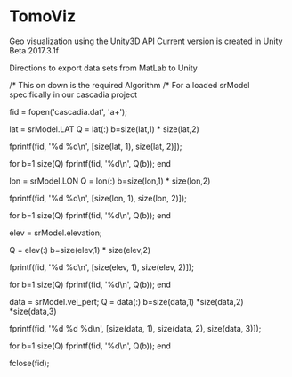 # TomoViz
Geo visualization using the Unity3D API
Current version is created in Unity Beta 2017.3.1f

Directions to export data sets from MatLab to Unity

/* This on down is the required Algorithm
/* For a loaded srModel specifically in our cascadia project



fid = fopen('cascadia.dat', 'a+');


lat = srModel.LAT
Q = lat(:)
b=size(lat,1) * size(lat,2)

fprintf(fid, '%d %d\n', [size(lat, 1), size(lat, 2)]);

for b=1:size(Q)
  fprintf(fid, '%d\n', Q(b));
end



lon = srModel.LON
Q = lon(:)
b=size(lon,1) * size(lon,2)

fprintf(fid, '%d %d\n', [size(lon, 1), size(lon, 2)]);

for b=1:size(Q)
  fprintf(fid, '%d\n', Q(b));
end


elev = srModel.elevation;

Q = elev(:)
b=size(elev,1) * size(elev,2)

fprintf(fid, '%d %d\n', [size(elev, 1), size(elev, 2)]);

for b=1:size(Q)
  fprintf(fid, '%d\n', Q(b));
end


data = srModel.vel_pert;
Q = data(:)
b=size(data,1) *size(data,2) *size(data,3)


fprintf(fid, '%d %d %d\n', [size(data, 1), size(data, 2), size(data, 3)]);

for b=1:size(Q)
  fprintf(fid, '%d\n', Q(b));
end


fclose(fid);
